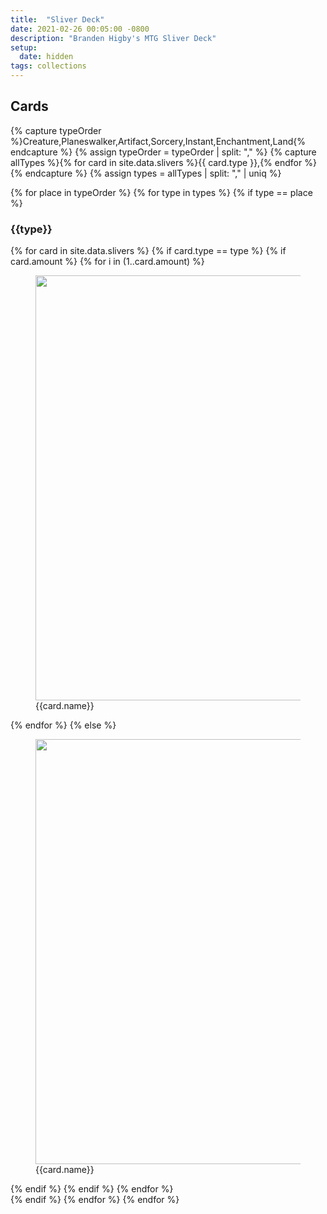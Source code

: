 ```yaml
---
title:  "Sliver Deck"
date: 2021-02-26 00:05:00 -0800
description: "Branden Higby's MTG Sliver Deck"
setup:
  date: hidden
tags: collections
---
```


## Cards

{% capture typeOrder %}Creature,Planeswalker,Artifact,Sorcery,Instant,Enchantment,Land{% endcapture %}
{% assign typeOrder = typeOrder | split: "," %}
{% capture allTypes %}{% for card in site.data.slivers %}{{ card.type }},{% endfor %}{% endcapture %}
{% assign types = allTypes | split: "," | uniq %}

{% for place in typeOrder %}
{% for type in types %}
{% if type == place %}
### {{type}}
  <div id="{{type | downcase}}list" class="cardList">
    {% for card in site.data.slivers %}
    {% if card.type == type %}
      {% if card.amount %}
        {% for i in (1..card.amount) %}
          <figure id="{{card.name | slugify: "pretty"}}-{{i}}" class="card">
            <img loading="lazy" width="488" height="680" src="../assets/images/cards/sliver/sliver-{{card.name | slugify: "pretty" }}-{{i}}.jpeg">
            <span>{{card.name}}</span>
          </figure>
        {% endfor %}
      {% else %}
        <figure id="{{card.name | slugify: "pretty" }}" class="card">
          <img loading="lazy" width="488" height="680" src="../assets/images/cards/sliver/{{card.name | slugify: "pretty" }}.jpeg">
          <span>{{card.name}}</span>
        </figure>
      {% endif %}
    {% endif %}
    {% endfor %}
  </div>
  {% endif %}
{% endfor %}
{% endfor %}
